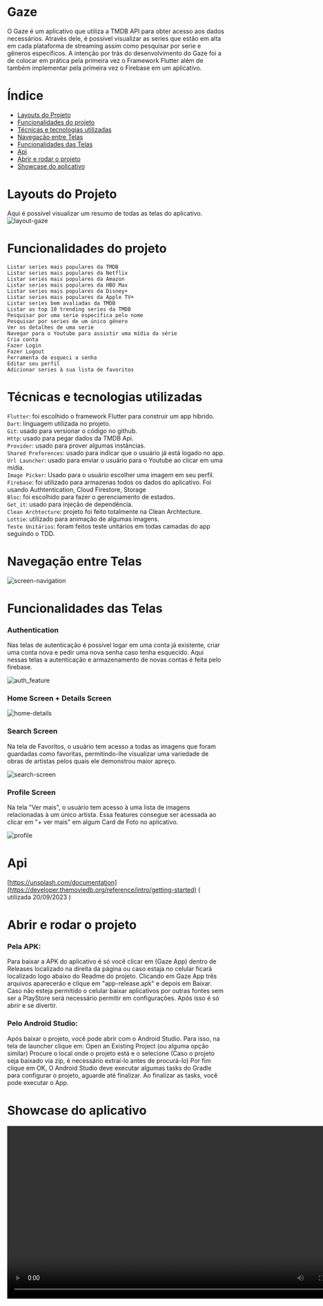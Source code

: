 # Gaze
O Gaze é um aplicativo que utiliza a TMDB API para obter acesso aos dados necessários. Através dele, é possível visualizar as series que estão em alta em cada plataforma de streaming assim como pesquisar por serie e gêneros específicos. A intenção por trás do desenvolvimento do Gaze foi a de colocar em prática pela primeira vez o Framework Flutter além de também implementar pela primeira vez o Firebase em um aplicativo. 

# Índice 
* [Layouts do Projeto](#layouts-do-projeto)
* [Funcionalidades do projeto](#funcionalidades-do-projeto)
* [Técnicas e tecnologias utilizadas](#técnicas-e-tecnologias-utilizadas)
* [Navegação entre Telas](#navegação-entre-telas)
* [Funcionalidades das Telas](#funcionalidades-das-telas)
* [Api](#api)
* [Abrir e rodar o projeto](#abrir-e-rodar-o-projeto)
* [Showcase do aplicativo](#showcase-do-aplicativo)

# Layouts do Projeto
Aqui é possível visualizar um resumo de todas as telas do aplicativo.
![layout-gaze](https://github.com/gabrielbmmaia/gaze/assets/109977155/a52c332b-8d92-46d5-8e4b-f0dde818e586)

# Funcionalidades do projeto
`Listar series mais populares da TMDB` <br>
`Listar series mais populares da Netflix` <br>
`Listar series mais populares da Amazon` <br>
`Listar series mais populares da HBO Max` <br>
`Listar series mais populares da Disney+` <br>
`Listar series mais populares da Apple TV+` <br>
`Listar series bem avaliadas da TMDB` <br>
`Listar as top 10 trending series da TMDB` <br>
`Pesquisar por uma serie específica pelo nome` <br>
`Pesquisar por series de um único gênero` <br>
`Ver os detalhes de uma serie` <br>
`Navegar para o Youtube para assistir uma mídia da série` <br>
`Cria conta` <br>
`Fazer Login` <br>
`Fazer Logout` <br>
`Ferramenta de esqueci a senha` <br>
`Editar seu perfil` <br>
`Adicionar series à sua lista de favoritos` <br>

# Técnicas e tecnologias utilizadas
`Flutter`: foi escolhido o framework Flutter para construir um app híbrido. <br>
`Dart`: linguagem utilizada no projeto. <br>
`Git`: usado para versionar o código no github. <br>
`Http`: usado para pegar dados da TMDB Api. <br>
`Provider`: usado para prover algumas instâncias. <br>
`Shared Preferences`: usado para indicar que o usuário já está logado no app. <br>
`Url Launcher`: usado para enviar o usuário para o Youtube ao clicar em uma mídia. <br>
`Image Picker`: Usado para o usuário escolher uma imagem em seu perfil. <br>
`Firebase`: foi utilizado para armazenas todos os dados do aplicativo. Foi usando Authtentication, Cloud Firestore, Storage <br>
`Bloc`: foi escolhido para fazer o gerenciamento de estados. <br>
`Get_it`: usado para injeção de dependência. <br>
`Clean Archtecture`: projeto foi feito totalmente na Clean Archtecture. <br>
`Lottie`: utilizado para animação de algumas imagens. <br>
`Teste Unitários`: foram feitos teste unitários em todas camadas do app seguindo o TDD. <br>

# Navegação entre Telas
![screen-navigation](https://github.com/gabrielbmmaia/gaze/assets/109977155/efc284b3-2de0-4e15-acca-f53421c18353)

# Funcionalidades das Telas

### Authentication
Nas telas de autenticação é possível logar em uma conta já existente, criar uma conta nova e pedir uma nova senha caso tenha esquecido. Aqui nessas telas a autenticação e armazenamento de novas contas é feita pelo firebase.

![auth_feature](https://github.com/gabrielbmmaia/gaze/assets/109977155/dac79cb3-24d2-407f-a868-36f2430a7abe)

### Home Screen + Details Screen


![home-details](https://github.com/gabrielbmmaia/gaze/assets/109977155/f7010ce7-06a0-4bdd-9f0e-600777dd623c)

### Search Screen
Na tela de Favoritos, o usuário tem acesso a todas as imagens que foram guardadas como favoritas, permitindo-lhe visualizar uma variedade de obras de artistas pelos quais ele demonstrou maior apreço.

![search-screen](https://github.com/gabrielbmmaia/gaze/assets/109977155/5f507be3-1a34-4697-8b27-975c67829897)

### Profile Screen
Na tela "Ver mais", o usuário tem acesso à uma lista de imagens relacionadas à um único artista. Essa features consegue ser acessada ao clicar em "+ ver mais" em algum Card de Foto no aplicativo.

![profile](https://github.com/gabrielbmmaia/gaze/assets/109977155/e73c50ec-e0e9-4992-81aa-ee92e82e9a8a)

# Api
[https://unsplash.com/documentation](https://developer.themoviedb.org/reference/intro/getting-started) ( utilizada 20/09/2023 )

# Abrir e rodar o projeto

### Pela APK: <br>
Para baixar a APK do aplicativo é só você clicar em (Gaze App) dentro de Releases localizado na direita da página ou caso estaja no celular ficará localizado logo abaixo do Readme do projeto. Clicando em Gaze App três arquivos aparecerão e clique em "app-release.apk" e depois em Baixar. Caso não esteja permitido o celular baixar aplicativos por outras fontes sem ser a PlayStore será necessário permitir em configurações. Após isso é só abrir e se divertir.

### Pelo Android Studio: <br>
Após baixar o projeto, você pode abrir com o Android Studio. Para isso, na tela de launcher clique em:
Open an Existing Project (ou alguma opção similar) Procure o local onde o projeto está e o selecione (Caso o projeto seja baixado via zip, é necessário extraí-lo
antes de procurá-lo) Por fim clique em OK, O Android Studio deve executar algumas tasks do Gradle para configurar o projeto, aguarde até finalizar. Ao finalizar as 
tasks, você pode executar o App.

# Showcase do aplicativo
<div align="center">
 <video src=https://github.com/gabrielbmmaia/gaze/assets/109977155/5402cb60-b5f8-44b1-a3a2-820072afee5f width=800/>
<div/>





